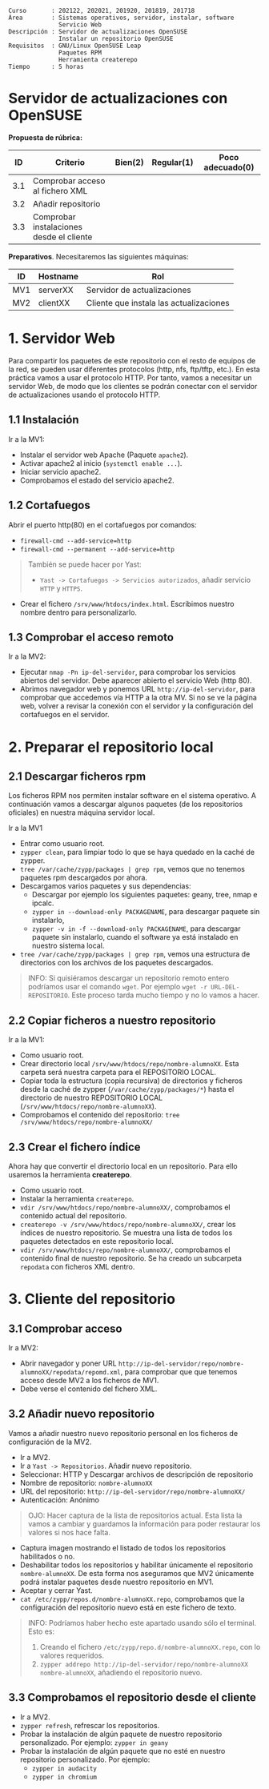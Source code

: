 
```
Curso       : 202122, 202021, 201920, 201819, 201718
Área        : Sistemas operativos, servidor, instalar, software
              Servicio Web
Descripción : Servidor de actualizaciones OpenSUSE
              Instalar un repositorio OpenSUSE
Requisitos  : GNU/Linux OpenSUSE Leap
              Paquetes RPM
              Herramienta createrepo
Tiempo      : 5 horas
```

# Servidor de actualizaciones con OpenSUSE

**Propuesta de rúbrica:**

| ID  | Criterio               | Bien(2) | Regular(1) | Poco adecuado(0) |
| --- | ---------------------- | ------- | ---------- | ---------------- |
| 3.1 | Comprobar acceso al fichero XML ||||
| 3.2 | Añadir repositorio ||||
| 3.3 | Comprobar instalaciones desde el cliente ||||

**Preparativos**. Necesitaremos las siguientes máquinas:

| ID  | Hostname | Rol |
| --- | -------- | --- |
| MV1 | serverXX | Servidor de actualizaciones |
| MV2 | clientXX | Cliente que instala las actualizaciones |

# 1. Servidor Web

Para compartir los paquetes de este repositorio con el resto de equipos de la red, se pueden usar diferentes protocolos (http, nfs, ftp/tftp, etc.). En esta práctica vamos a usar el protocolo HTTP. Por tanto, vamos a necesitar un servidor Web, de modo que los clientes se podrán conectar con el servidor de actualizaciones usando el protocolo HTTP.

## 1.1 Instalación

Ir a la MV1:
* Instalar el servidor web Apache (Paquete `apache2`).
* Activar apache2 al inicio (`systemctl enable ...`).
* Iniciar servicio apache2.
* Comprobamos el estado del servicio apache2.

## 1.2 Cortafuegos

Abrir el puerto http(80) en el cortafuegos por comandos:
* `firewall-cmd --add-service=http`
* `firewall-cmd --permanent --add-service=http`

> También se puede hacer por Yast:
> * `Yast -> Cortafuegos -> Servicios autorizados`, añadir servicio `HTTP` y `HTTPS`.

* Crear el fichero `/srv/www/htdocs/index.html`. Escribimos nuestro nombre dentro para personalizarlo.

## 1.3 Comprobar el acceso remoto

Ir a la MV2:
* Ejecutar `nmap -Pn ip-del-servidor`, para comprobar los servicios abiertos del servidor. Debe aparecer abierto el servicio Web (http 80).
* Abrimos navegador web y ponemos URL `http://ip-del-servidor`, para comprobar que accedemos vía HTTP a la otra MV. Si no se ve la página web, volver a revisar la conexión con el servidor y la configuración del cortafuegos en el servidor.

# 2. Preparar el repositorio local

## 2.1 Descargar ficheros rpm

Los ficheros RPM nos permiten instalar software en el sistema operativo.
A continuación vamos a descargar algunos paquetes (de los repositorios oficiales) en nuestra máquina servidor local.

Ir a la MV1
* Entrar como usuario root.
* `zypper clean`, para limpiar todo lo que se haya quedado en la caché de zypper.
* `tree /var/cache/zypp/packages | grep rpm`, vemos que no tenemos paquetes rpm descargados por ahora.
* Descargamos varios paquetes y sus dependencias:
    * Descargar por ejemplo los siguientes paquetes: geany, tree, nmap e ipcalc.
    * `zypper in --download-only PACKAGENAME`, para descargar paquete sin instalarlo,
    * `zypper -v in -f --download-only PACKAGENAME`, para descargar paquete sin
    instalarlo, cuando el software ya está instalado en nuestro sistema local.
* `tree /var/cache/zypp/packages | grep rpm`, vemos una estructura de directorios con los archivos de los paquetes descargados.

> INFO: Si quisiéramos descargar un repositorio remoto entero podríamos usar el comando `wget`. Por ejemplo `wget -r URL-DEL-REPOSITORIO`. Este proceso tarda mucho tiempo y no lo vamos a hacer.

## 2.2 Copiar ficheros a nuestro repositorio

Ir a la MV1:
* Como usuario root.
* Crear directorio local `/srv/www/htdocs/repo/nombre-alumnoXX`. Esta carpeta será nuestra carpeta para el REPOSITORIO LOCAL.
* Copiar toda la estructura (copia recursiva) de directorios y ficheros desde la caché de zypper (`/var/cache/zypp/packages/*`) hasta el directorio de nuestro REPOSITORIO LOCAL (`/srv/www/htdocs/repo/nombre-alumnoXX`).
* Comprobamos el contenido del repositorio: `tree /srv/www/htdocs/repo/nombre-alumnoXX/`

## 2.3 Crear el fichero índice

Ahora hay que convertir el directorio local en un repositorio. Para ello usaremos la herramienta **createrepo**.
* Como usuario root.
* Instalar la herramienta `createrepo`.
* `vdir /srv/www/htdocs/repo/nombre-alumnoXX/`, comprobamos el contenido actual del repositorio.
* `createrepo -v /srv/www/htdocs/repo/nombre-alumnoXX/`, crear los índices de nuestro repositorio. Se muestra una lista de todos los paquetes detectados en este repositorio local.
* `vdir /srv/www/htdocs/repo/nombre-alumnoXX/`, comprobamos el contenido final de nuestro repositorio. Se ha creado un subcarpeta `repodata` con ficheros XML dentro.

# 3. Cliente del repositorio

## 3.1 Comprobar acceso

Ir a MV2:
* Abrir navegador y poner URL `http://ip-del-servidor/repo/nombre-alumnoXX/repodata/repomd.xml`, para comprobar que que tenemos acceso desde MV2 a los ficheros de MV1.
* Debe verse el contenido del fichero XML.

## 3.2 Añadir nuevo repositorio

Vamos a añadir nuestro nuevo repositorio personal en los ficheros de configuración de la MV2.
* Ir a MV2.
* Ir a `Yast -> Repositorios`. Añadir nuevo repositorio.
* Seleccionar: HTTP y Descargar archivos de descripción de repositorio
* Nombre de repositorio: `nombre-alumnoXX`
* URL del repositorio: `http://ip-del-servidor/repo/nombre-alumnoXX/`
* Autenticación: Anónimo

> OJO: Hacer captura de la lista de repositorios actual. Esta lista la vamos a cambiar y guardamos la información para poder restaurar los valores si nos hace falta.

* Captura imagen mostrando el listado de todos los repositorios habilitados o no.
* Deshabilitar todos los repositorios y habilitar únicamente el repositorio `nombre-alumnoXX`. De esta forma nos aseguramos que MV2 únicamente podrá instalar paquetes desde nuestro repositorio en MV1.
* Aceptar y cerrar Yast.
* `cat /etc/zypp/repos.d/nombre-alumnoXX.repo`, comprobamos que la configuración del repositorio nuevo está en este fichero de texto.

> INFO: Podríamos haber hecho este apartado usando sólo el terminal. Esto es:
> 1. Creando el fichero `/etc/zypp/repo.d/nombre-alumnoXX.repo`, con lo valores requeridos.
> 2. `zypper addrepo http://ip-del-servidor/repo/nombre-alumnoXX nombre-alumnoXX`, añadiendo el repositorio nuevo.

## 3.3 Comprobamos el repositorio desde el cliente

* Ir a MV2.
* `zypper refresh`, refrescar los repositorios.
* Probar la instalación de algún paquete de nuestro repositorio personalizado. Por ejemplo: `zypper in geany`
* Probar la instalación de algún paquete que no esté en nuestro repositorio personalizado. Por ejemplo:
    * `zypper in audacity`
    * `zypper in chromium`
